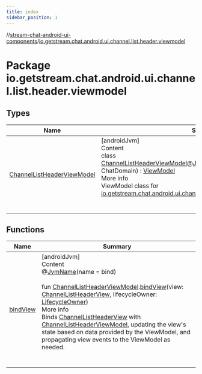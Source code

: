 ```yaml
---
title: index
sidebar_position: 1
---
```

//[stream-chat-android-ui-components](../../index.md)/[io.getstream.chat.android.ui.channel.list.header.viewmodel](index.md)



# Package io.getstream.chat.android.ui.channel.list.header.viewmodel  


## Types  
  
|  Name |  Summary | 
|---|---|
| <a name="io.getstream.chat.android.ui.channel.list.header.viewmodel/ChannelListHeaderViewModel///PointingToDeclaration/"></a>[ChannelListHeaderViewModel](ChannelListHeaderViewModel/index.md)| <a name="io.getstream.chat.android.ui.channel.list.header.viewmodel/ChannelListHeaderViewModel///PointingToDeclaration/"></a>[androidJvm]  <br/>Content  <br/>class [ChannelListHeaderViewModel](ChannelListHeaderViewModel/index.md)@[JvmOverloads](https://kotlinlang.org/api/latest/jvm/stdlib/kotlin.jvm/-jvm-overloads/index.html)()constructor(**chatDomain**: ChatDomain) : [ViewModel](https://developer.android.com/reference/kotlin/androidx/lifecycle/ViewModel.html)  <br/>More info  <br/>ViewModel class for [io.getstream.chat.android.ui.channel.list.header.ChannelListHeaderView](../io.getstream.chat.android.ui.channel.list.header/ChannelListHeaderView/index.md).  <br/><br/><br/>|


## Functions  
  
|  Name |  Summary | 
|---|---|
| <a name="io.getstream.chat.android.ui.channel.list.header.viewmodel//bindView/io.getstream.chat.android.ui.channel.list.header.viewmodel.ChannelListHeaderViewModel#io.getstream.chat.android.ui.channel.list.header.ChannelListHeaderView#androidx.lifecycle.LifecycleOwner/PointingToDeclaration/"></a>[bindView](bindView.md)| <a name="io.getstream.chat.android.ui.channel.list.header.viewmodel//bindView/io.getstream.chat.android.ui.channel.list.header.viewmodel.ChannelListHeaderViewModel#io.getstream.chat.android.ui.channel.list.header.ChannelListHeaderView#androidx.lifecycle.LifecycleOwner/PointingToDeclaration/"></a>[androidJvm]  <br/>Content  <br/>@[JvmName](https://kotlinlang.org/api/latest/jvm/stdlib/kotlin.jvm/-jvm-name/index.html)(name = bind)  <br/>  <br/>fun [ChannelListHeaderViewModel](ChannelListHeaderViewModel/index.md).[bindView](bindView.md)(view: [ChannelListHeaderView](../io.getstream.chat.android.ui.channel.list.header/ChannelListHeaderView/index.md), lifecycleOwner: [LifecycleOwner](https://developer.android.com/reference/kotlin/androidx/lifecycle/LifecycleOwner.html))  <br/>More info  <br/>Binds [ChannelListHeaderView](../io.getstream.chat.android.ui.channel.list.header/ChannelListHeaderView/index.md) with [ChannelListHeaderViewModel](ChannelListHeaderViewModel/index.md), updating the view's state based on data provided by the ViewModel, and propagating view events to the ViewModel as needed.  <br/><br/><br/>|

